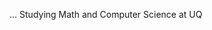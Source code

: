 ...
Studying Math and Computer Science at UQ

<!---
GWStuart/GWStuart is a ✨ special ✨ repository because its `README.md` (this file) appears on your GitHub profile.
You can click the Preview link to take a look at your changes.
--->
